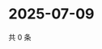 # 2025-07-09

共 0 条

<!-- BEGIN ZHIHUVIDEO -->
<!-- 最后更新时间 Wed Jul 09 2025 18:13:40 GMT+0800 (China Standard Time) -->

<!-- END ZHIHUVIDEO -->
